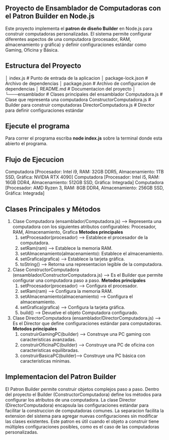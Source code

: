 ## Proyecto de Ensamblador de Computadoras con el Patron Builder en Node.js
Este proyecto implementa el **patron de diseño Builder** en Node.js para construir computadoras personalizadas. El sistema permite configurar diferentes aspectos de una computadora (procesador, RAM, almacenamiento y gráfica) y definir configuraciones estándar como Gaming, Oficina y Básica.

## Estructura del Proyecto

│   index.js                     # Punto de entrada de la aplicacion
│   package-lock.json            # Archivo de dependencias
│   package.json                 # Archivo de configuracion de dependencias
│   README.md                    # Documentacion del proyecto
│
└───ensamblador                  # Clases principales del ensamblador
        Computadora.js           # Clase que representa una computadora
        ConstructorComputadora.js # Builder para construir computadoras
        DirectorComputadora.js   # Director para definir configuraciones estándar

## Ejecute el programa 
Para correr el programa escriba **node index.js** sobre la terminal donde esta abierto el programa.

## Flujo de Ejecucion
Computadora [Procesador: Intel i9, RAM: 32GB DDR5, Almacenamiento: 1TB SSD, Gráfica: NVIDIA RTX 4090]
Computadora [Procesador: Intel i5, RAM: 16GB DDR4, Almacenamiento: 512GB SSD, Gráfica: Integrada]
Computadora [Procesador: AMD Ryzen 3, RAM: 8GB DDR4, Almacenamiento: 256GB SSD, Gráfica: Integrada]

## Clases Principales y Métodos
1. Clase Computadora (ensamblador/Computadora.js) --> Representa una computadora con los siguientes atributos configurables: Procesador, RAM, Almacenamiento, Grafica
**Metodos principales**
    1. setProcesador(procesador) --> Establece el procesador de la computadora.
    2. setRam(ram) --> Establece la memoria RAM.
    2. setAlmacenamiento(almacenamiento): Establece el almacenamiento.
    3. setGrafica(grafica) --> Establece la tarjeta gráfica.
    4. toString() --> Retorna una representacion legible de la computadora.
2. Clase ConstructorComputadora (ensamblador/ConstructorComputadora.js) --> Es el Builder que permite configurar una computadora paso a paso.
**Metodos principales**
    1. setProcesador(procesador) --> Configura el procesador.
    2. setRam(ram) --> Configura la memoria RAM.
    3. setAlmacenamiento(almacenamiento) --> Configura el almacenamiento.
    4. setGrafica(grafica) --> Configura la tarjeta gráfica.
    5. build() --> Devuelve el objeto Computadora configurado.
3. Clase DirectorComputadora (ensamblador/DirectorComputadora.js) --> Es el Director que define configuraciones estándar para computadoras.
**Metodos principales**
    1. construirGamingPC(builder) --> Construye una PC gaming con caracteristicas avanzadas.
    2. construirOficinaPC(builder) --> Construye una PC de oficina con caracteristicas equilibradas.
    3. construirBasicaPC(builder)--> Construye una PC básica con caracteristicas minimas.

## Implementacion del Patron Builder
El Patron Builder permite construir objetos complejos paso a paso. Dentro del proyecto el Builder (ConstructorComputadora) define los métodos para configurar los atributos de una computadora. La clase Director (DirectorComputadora) encapsula las configuraciones estándar para facilitar la construccion de computadoras comunes.
La separacion facilita la extension del sistema para agregar nuevas configuraciones sin modificar las clases existentes. Este patron es útil cuando el objeto a construir tiene múltiples configuraciones posibles, como es el caso de las computadoras personalizadas.
